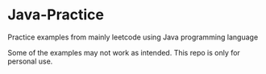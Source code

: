 # Java-Practice
Practice examples from mainly leetcode using Java programming language

Some of the examples may not work as intended. This repo is only for personal use.
